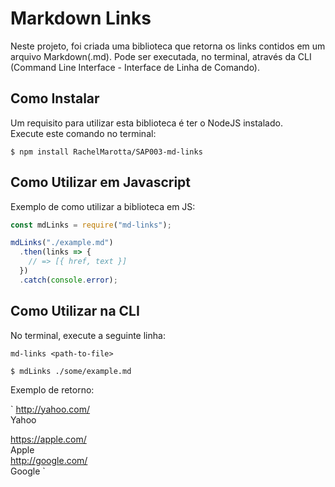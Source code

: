 # Markdown Links  

Neste projeto, foi criada uma biblioteca que retorna os links contidos em um arquivo Markdown(.md).
Pode ser executada, no terminal, através da CLI (Command Line Interface - Interface de Linha de Comando).

## Como Instalar    
Um requisito para utilizar esta biblioteca é ter o NodeJS instalado.     
Execute este comando no terminal:  

`$ npm install RachelMarotta/SAP003-md-links`  

## Como Utilizar em Javascript  

Exemplo de como utilizar a biblioteca em JS:  

```js
const mdLinks = require("md-links");

mdLinks("./example.md")
  .then(links => {
    // => [{ href, text }]
  })  
  .catch(console.error);
  ```

## Como Utilizar na CLI   

No terminal, execute a seguinte linha:  

`md-links <path-to-file>`  

`$ mdLinks ./some/example.md`

Exemplo de retorno:

`
http://yahoo.com/          
Yahoo   

https://apple.com/     
Apple    
http://google.com/     
Google
`









